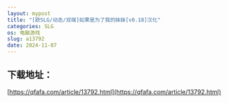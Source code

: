 ```yaml
---
layout: mypost
title: "[欧SLG/动态/双端]如果是为了我的妹妹[v0.18]汉化"
categories: SLG
os: 电脑游戏
slug: a13792
date: 2024-11-07
---
```


## 下载地址：

[https://qfafa.com/article/13792.html](https://qfafa.com/article/13792.html)

